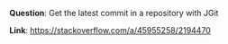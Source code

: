 **Question**: Get the latest commit in a repository with JGit

**Link**: https://stackoverflow.com/a/45955258/2194470
